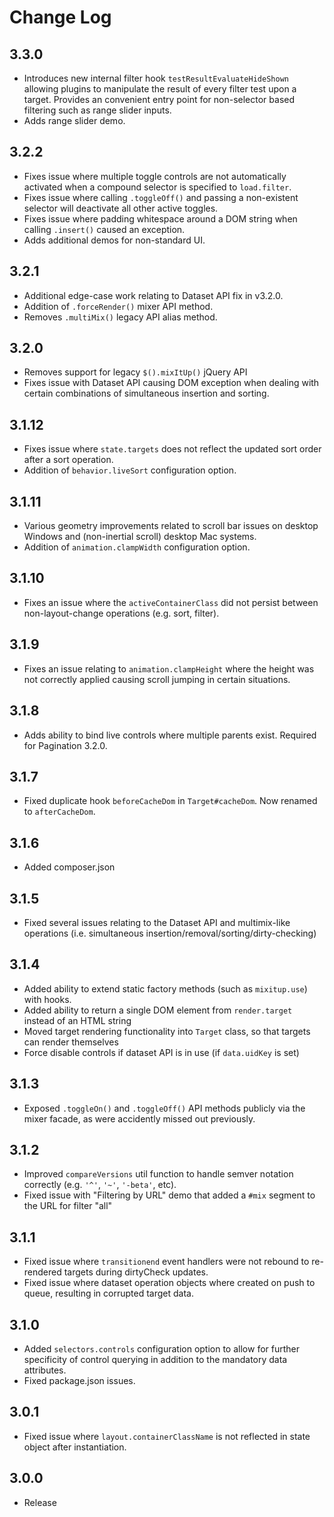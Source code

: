 # Change Log

## 3.3.0

- Introduces new internal filter hook `testResultEvaluateHideShown` allowing plugins to manipulate the result of every filter test upon a target. Provides an convenient entry point for non-selector based filtering such as range slider inputs.
- Adds range slider demo.

## 3.2.2

- Fixes issue where multiple toggle controls are not automatically activated when a compound selector is specified to `load.filter`.
- Fixes issue where calling `.toggleOff()` and passing a non-existent selector will deactivate all other active toggles.
- Fixes issue where padding whitespace around a DOM string when calling `.insert()` caused an exception.
- Adds additional demos for non-standard UI.

## 3.2.1

- Additional edge-case work relating to Dataset API fix in v3.2.0.
- Addition of `.forceRender()` mixer API method.
- Removes `.multiMix()` legacy API alias method.

## 3.2.0

- Removes support for legacy `$().mixItUp()` jQuery API
- Fixes issue with Dataset API causing DOM exception when dealing with certain combinations of simultaneous insertion and sorting.

## 3.1.12

- Fixes issue where `state.targets` does not reflect the updated sort order after a sort operation.
- Addition of `behavior.liveSort` configuration option.

## 3.1.11

- Various geometry improvements related to scroll bar issues on desktop Windows and (non-inertial scroll) desktop Mac systems.
- Addition of `animation.clampWidth` configuration option.

## 3.1.10

- Fixes an issue where the `activeContainerClass` did not persist between non-layout-change operations (e.g. sort, filter).

## 3.1.9

- Fixes an issue relating to `animation.clampHeight` where the height was not correctly applied causing scroll jumping in certain situations.

## 3.1.8

- Adds ability to bind live controls where multiple parents exist. Required for Pagination 3.2.0.

## 3.1.7

- Fixed duplicate hook `beforeCacheDom` in `Target#cacheDom`. Now renamed to `afterCacheDom`.

## 3.1.6

- Added composer.json

## 3.1.5

- Fixed several issues relating to the Dataset API and multimix-like operations (i.e. simultaneous insertion/removal/sorting/dirty-checking)

## 3.1.4

- Added ability to extend static factory methods (such as `mixitup.use`) with hooks.
- Added ability to return a single DOM element from `render.target` instead of an HTML string
- Moved target rendering functionality into `Target` class, so that targets can render themselves
- Force disable controls if dataset API is in use (if `data.uidKey` is set)

## 3.1.3

- Exposed `.toggleOn()` and `.toggleOff()` API methods publicly via the mixer facade, as were accidently missed out previously.

## 3.1.2

- Improved `compareVersions` util function to handle semver notation correctly (e.g. `'^'`, `'~'`, `'-beta'`, etc).
- Fixed issue with "Filtering by URL" demo that added a `#mix` segment to the URL for filter "all"

## 3.1.1

- Fixed issue where `transitionend` event handlers were not rebound to re-rendered targets during dirtyCheck updates.
- Fixed issue where dataset operation objects where created on push to queue, resulting in corrupted target data.

## 3.1.0

- Added `selectors.controls` configuration option to allow for further specificity of control querying
  in addition to the mandatory data attributes.
- Fixed package.json issues.

## 3.0.1

- Fixed issue where `layout.containerClassName` is not reflected in state object after instantiation.

## 3.0.0

- Release
